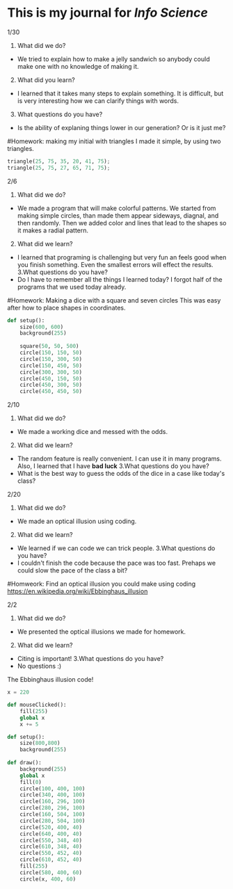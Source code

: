 # This is my journal for *Info Science*

1/30
1. What did we do?
- We tried to explain how to make a jelly sandwich so anybody could make one with no knowledge of making it.
2. What did you learn?
- I learned that it takes many steps to explain something. It is difficult, but is very interesting how we can clarify things with words.
3. What questions do you have?
- Is the ability of explaning things lower in our generation? Or is it just me?

#Homework: making my initial with triangles
I made it simple, by using two triangles.

```.py
triangle(25, 75, 35, 20, 41, 75);
triangle(25, 75, 27, 65, 71, 75);
```


2/6
1. What did we do?
- We made a program that will make colorful patterns. We started from making simple circles, than made them appear sideways, diagnal, and then randomly. Then we added color and lines that lead to the shapes so it makes a radial pattern.
2. What did we learn?
- I learned that programing is challenging but very fun an feels good when you finish something. Even the smallest errors will effect the results.
3.What questions do you have?
- Do I have to remember all the things I learned today? I forgot half of the programs that we used today already.

#Homework: Making a dice with a square and seven circles
This was easy after how to place shapes in coordinates.

```.py
def setup():
    size(600, 600)
    background(255)
    
    square(50, 50, 500)
    circle(150, 150, 50)
    circle(150, 300, 50)
    circle(150, 450, 50)
    circle(300, 300, 50)
    circle(450, 150, 50)
    circle(450, 300, 50)
    circle(450, 450, 50)
```

2/10
1. What did we do?
- We made a working dice and messed with the odds.
2. What did we learn?
- The random feature is really convenient. I can use it in many programs. Also, I learned that I have **bad luck**
3.What questions do you have?
- What is the best way to guess the odds of the dice in a case like today's class?

2/20
1. What did we do?
- We made an optical illusion using coding.
2. What did we learn?
- We learned if we can code we can trick people.
3.What questions do you have?
- I couldn't finish the code because the pace was too fast. Prehaps we could slow the pace of the class a bit?

#Homweork: Find an optical illusion you could make using coding
https://en.wikipedia.org/wiki/Ebbinghaus_illusion

2/2
1. What did we do?
- We presented the optical illusions we made for homework.
2. What did we learn?
- Citing is important!
3.What questions do you have?
- No questions :)

The Ebbinghaus illusion code!

```.py
x = 220

def mouseClicked():
    fill(255)
    global x
    x += 5

def setup():
    size(800,800)
    background(255)
    
def draw():
    background(255)
    global x
    fill(0)
    circle(100, 400, 100)
    circle(340, 400, 100)
    circle(160, 296, 100)
    circle(280, 296, 100)
    circle(160, 504, 100)
    circle(280, 504, 100)
    circle(520, 400, 40)
    circle(640, 400, 40)
    circle(550, 348, 40)
    circle(610, 348, 40)
    circle(550, 452, 40)
    circle(610, 452, 40)
    fill(255)
    circle(580, 400, 60)
    circle(x, 400, 60)
```
